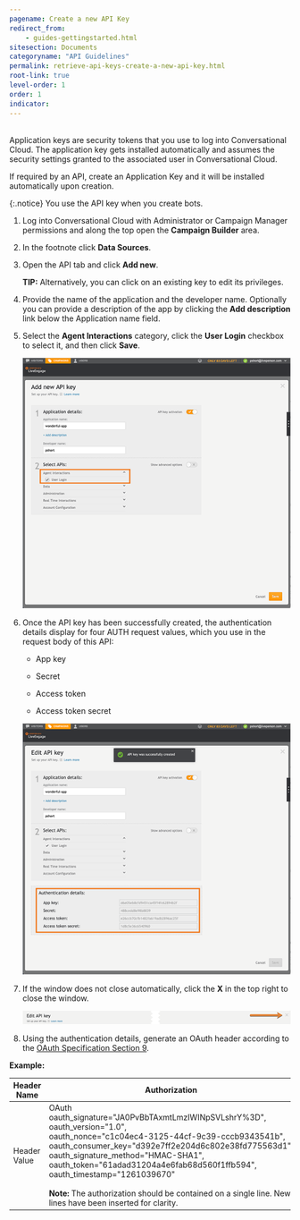 ```yaml
---
pagename: Create a new API Key
redirect_from:
    - guides-gettingstarted.html
sitesection: Documents
categoryname: "API Guidelines"
permalink: retrieve-api-keys-create-a-new-api-key.html
root-link: true
level-order: 1
order: 1
indicator:
---
```


<br>
Application keys are security tokens that you use to log into Conversational Cloud. The application key gets installed automatically and assumes the security settings granted to the associated user in Conversational Cloud.

If required by an API, create an Application Key and it will be installed automatically upon creation.

{:.notice}
You use the API key when you create bots.

1. Log into Conversational Cloud with Administrator or Campaign Manager permissions and along the top open the **Campaign Builder** area.

2. In the footnote click **Data Sources**.

3. Open the API tab and click **Add new**.

    **TIP:** Alternatively, you can click on an existing key to edit its privileges.

4. Provide the name of the application and the developer name. Optionally you can provide a description of the app by clicking the **Add description** link below the Application name field.

5. Select the **Agent Interactions** category, click the **User Login** checkbox to select it, and then click **Save**.

    ![](../../../img/APIKeyCreation.png)

6. Once the API key has been successfully created, the authentication details display for four AUTH request values, which you use in the request body of this API:

    - App key

    - Secret

    - Access token

    - Access token secret

    ![](../../../img/apikeycreation1.png)

7. If the window does not close automatically, click the **X** in the top right to close the window.

    ![](../../../img/close-window.png)

8. Using the authentication details, generate an OAuth header according to the [OAuth Specification Section 9](https://oauth.net/core/1.0/#signing_process).

**Example:**

| **Header Name** | **Authorization**                                                                                                                                                                                                                                                                                                                                                                                                                                      |
| --------------- | ------------------------------------------------------------------------------------------------------------------------------------------------------------------------------------------------------------------------------------------------------------------------------------------------------------------------------------------------------------------------------------------------------------------------------------------------------ |
| Header Value    | OAuth<br>oauth_signature="JA0PvBbTAxmtLmzIWINpSVLshrY%3D", <br>oauth_version="1.0",<br>oauth_nonce="c1c04ec4-3125-44cf-9c39-cccb9343541b", <br>oauth_consumer_key="d392e7ff2e204d6c802e38fd775563d1", <br>oauth_signature_method="HMAC-SHA1", <br>oauth_token="61adad31204a4e6fab68d560f1ffb594", <br>oauth_timestamp="1261039670" <br><br>**Note:** The authorization should be contained on a single line. New lines have been inserted for clarity. |
